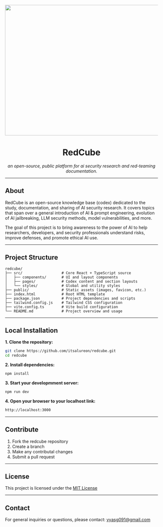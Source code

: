 <!-- Project Banner -->
<p align="center">
<img width="1173" height="431" alt="redcube_banner" src="https://github.com/user-attachments/assets/7f01b260-eac5-4716-b06b-413c7a01ad53" />
</p>

<h1 align="center">RedCube</h1>
<p align="center">
  <em>an open-source, public platform for ai security research and red-teaming documentation.</em>
</p>

---

## About
RedCube is an open-source knowledge base (codex) dedicated to the study, documentation, and sharing of AI security research.
It covers topics that span over a general introduction of AI & prompt engineering, evolution of AI jailbreaking, LLM security methods, model vulnerabilities, and more.

The goal of this project is to bring awareness to the power of AI to help researchers, developers, and security professionals understand risks, improve defenses, and promote ethical AI use.

---

## Project Structure

```
redcube/
├── src/                  # Core React + TypeScript source
│   ├── components/       # UI and layout components
│   ├── pages/            # Codex content and section layouts
│   └── styles/           # Global and utility styles
├── public/               # Static assets (images, favicon, etc.)
├── index.html            # Root HTML template
├── package.json          # Project dependencies and scripts
├── tailwind.config.js    # Tailwind CSS configuration
├── vite.config.ts        # Vite build configuration
└── README.md             # Project overview and usage
```

---
## Local Installation
**1. Clone the repository:**
```bash
git clone https://github.com/itsalureon/redcube.git
cd redcube
```
**2. Install dependencies:**
```bash
npm install
```
**3. Start your developmment server:**
```bash
npm run dev
```
**4. Open your browser to your localhost link:**
```bash
http://localhost:3000
```
---

## Contribute
1. Fork the redcube repository
2. Create a branch
3. Make any contributal changes
4. Submit a pull request

---
## License
This project is licensed under the [MIT License](https://github.com/itsAlureon/redcube/blob/main/LICENSE)

---

## Contact
For general inquiries or questions, please contact: vyasg091@gmail.com
